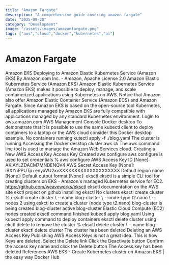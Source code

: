 ```yaml
---
title: "Amazon Fargate"
description: "A comprehensive guide covering amazon fargate"
date: "2025-09-20"
category: "Development"
image: "/assets/images/amazonfargate.png"
tags: ["aws","cloud","docker","kubernetes","ai"]
---
```


# Amazon Fargate

Amazon EKS Deploying to Amazon Elastic Kubernetes Service (Amazon EKS) By Amazon.com Inc. - Amazon, Apache License 2.0 Amazon Elastic Kubernetes Service (Amazon EKS) Amazon Elastic Kubernetes Service (Amazon EKS) makes it possible to deploy, manage, and scale containerized applications using Kubernetes on AWS. Notice that Amazon also offer Amazon Elastic Container Service (Amazon ECS) and Amazon Fargate. Since Amazon EKS is based on the open-source tool Kubernetes, all applications managed by Amazon EKS are fully compatible with applications managed by any standard Kubernetes environment. Login to aws.amazon.com AWS Management Console Docker desktop To demonstrate that it is possible to use the same kubectl client to deploy containers to a laptop or the AWS cloud consider this Docker desktop example. No containers running kutectl apply -f ./blog.yaml The cluster is running Accessing the Docker desktop cluster aws cli The aws command line tool is used to manage the Amazon Web Services cloud. Creating a New AWS Access Key Access Key Created aws configure aws configure is used to set credentials % aws configure AWS Access Key ID [None]: AKIAYLZDACM7MNDENQV4 AWS Secret Access Key [None]: iBXYnPPUTp+enyaVU2xvXXXXXXXXXXXXXXXXXXXX Default region name [None]: Default output format [None]: eksctl eksctl is a simple CLI tool for creating clusters on EKS - Amazon's managed Kubernetes service for EC2. https://github.com/weaveworks/eksctl eksctl documentation on the AWS site ekctl project on github installing eksctl No clusters eksctl create cluster % eksctl create cluster \ --name blog-cluster \ --node-type t2.nano \ --nodes 2 using eskctl to create a cluster (node type t2.nano) blog-cluster is being created blog-cluster active blog-cluster Elastic Cloud Compute (EC2) nodes created eksctl command finished kubectl apply blog.yaml Using kubectl apply command to deploy containers eksctl delete cluster using ekctl delete to remove the cluster % eksctl delete cluster \ --name blog-cluster eksctl delete cluster The cluster has been deleted Deleting an AWS Access Key Publishing AWS Access Keys is not a great idea. This is how Keys are deleted. Select the Delete link Click the Deactivate button Confirm the access key name and click the Delete button The Access key has been deleted References AWS EKS - Create Kubernetes cluster on Amazon EKS | the easy way Docker Hub
